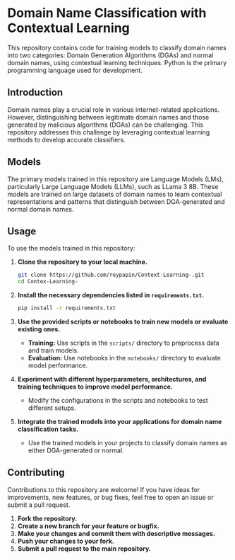 # Domain Name Classification with Contextual Learning

This repository contains code for training models to classify domain names into two categories: Domain Generation Algorithms (DGAs) and normal domain names, using contextual learning techniques. Python is the primary programming language used for development.

## Introduction

Domain names play a crucial role in various internet-related applications. However, distinguishing between legitimate domain names and those generated by malicious algorithms (DGAs) can be challenging. This repository addresses this challenge by leveraging contextual learning methods to develop accurate classifiers.

## Models

The primary models trained in this repository are Language Models (LMs), particularly Large Language Models (LLMs), such as LLama 3 8B. These models are trained on large datasets of domain names to learn contextual representations and patterns that distinguish between DGA-generated and normal domain names.

## Usage

To use the models trained in this repository:

1. **Clone the repository to your local machine.**
    ```sh
    git clone https://github.com/reypapin/Context-Learning-.git
    cd Contex-Learning-
    ```

2. **Install the necessary dependencies listed in `requirements.txt`.**
    ```sh
    pip install -r requirements.txt
    ```

3. **Use the provided scripts or notebooks to train new models or evaluate existing ones.**
    - **Training:** Use scripts in the `scripts/` directory to preprocess data and train models.
    - **Evaluation:** Use notebooks in the `notebooks/` directory to evaluate model performance.

4. **Experiment with different hyperparameters, architectures, and training techniques to improve model performance.**
    - Modify the configurations in the scripts and notebooks to test different setups.

5. **Integrate the trained models into your applications for domain name classification tasks.**
    - Use the trained models in your projects to classify domain names as either DGA-generated or normal.

## Contributing

Contributions to this repository are welcome! If you have ideas for improvements, new features, or bug fixes, feel free to open an issue or submit a pull request.

1. **Fork the repository.**
2. **Create a new branch for your feature or bugfix.**
3. **Make your changes and commit them with descriptive messages.**
4. **Push your changes to your fork.**
5. **Submit a pull request to the main repository.**





